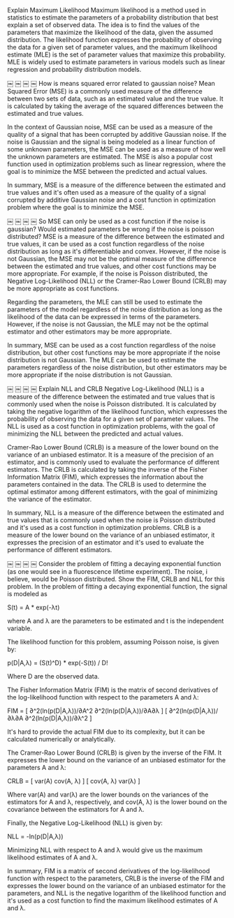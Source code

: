 Explain Maximum Likelihood
Maximum likelihood is a method used in statistics to estimate the parameters of a probability distribution that best explain a set of observed data. The idea is to find the values of the parameters that maximize the likelihood of the data, given the assumed distribution. The likelihood function expresses the probability of observing the data for a given set of parameter values, and the maximum likelihood estimate (MLE) is the set of parameter values that maximize this probability. MLE is widely used to estimate parameters in various models such as linear regression and probability distribution models.

￼
￼
￼
￼
How is means squared error related to gaussian noise?
Mean Squared Error (MSE) is a commonly used measure of the difference between two sets of data, such as an estimated value and the true value. It is calculated by taking the average of the squared differences between the estimated and true values.

In the context of Gaussian noise, MSE can be used as a measure of the quality of a signal that has been corrupted by additive Gaussian noise. If the noise is Gaussian and the signal is being modeled as a linear function of some unknown parameters, the MSE can be used as a measure of how well the unknown parameters are estimated. The MSE is also a popular cost function used in optimization problems such as linear regression, where the goal is to minimize the MSE between the predicted and actual values.

In summary, MSE is a measure of the difference between the estimated and true values and it's often used as a measure of the quality of a signal corrupted by additive Gaussian noise and a cost function in optimization problem where the goal is to minimize the MSE.

￼
￼
￼
￼
So MSE can only be used as a cost function if the noise is gaussian? Would estimated parameters be wrong if the noise is poisson distributed?
MSE is a measure of the difference between the estimated and true values, it can be used as a cost function regardless of the noise distribution as long as it's differentiable and convex. However, if the noise is not Gaussian, the MSE may not be the optimal measure of the difference between the estimated and true values, and other cost functions may be more appropriate. For example, if the noise is Poisson distributed, the Negative Log-Likelihood (NLL) or the Cramer-Rao Lower Bound (CRLB) may be more appropriate as cost functions.

Regarding the parameters, the MLE can still be used to estimate the parameters of the model regardless of the noise distribution as long as the likelihood of the data can be expressed in terms of the parameters. However, if the noise is not Gaussian, the MLE may not be the optimal estimator and other estimators may be more appropriate.

In summary, MSE can be used as a cost function regardless of the noise distribution, but other cost functions may be more appropriate if the noise distribution is not Gaussian. The MLE can be used to estimate the parameters regardless of the noise distribution, but other estimators may be more appropriate if the noise distribution is not Gaussian.

￼
￼
￼
￼
Explain NLL and CRLB
Negative Log-Likelihood (NLL) is a measure of the difference between the estimated and true values that is commonly used when the noise is Poisson distributed. It is calculated by taking the negative logarithm of the likelihood function, which expresses the probability of observing the data for a given set of parameter values. The NLL is used as a cost function in optimization problems, with the goal of minimizing the NLL between the predicted and actual values.

Cramer-Rao Lower Bound (CRLB) is a measure of the lower bound on the variance of an unbiased estimator. It is a measure of the precision of an estimator, and is commonly used to evaluate the performance of different estimators. The CRLB is calculated by taking the inverse of the Fisher Information Matrix (FIM), which expresses the information about the parameters contained in the data. The CRLB is used to determine the optimal estimator among different estimators, with the goal of minimizing the variance of the estimator.

In summary, NLL is a measure of the difference between the estimated and true values that is commonly used when the noise is Poisson distributed and it's used as a cost function in optimization problems. CRLB is a measure of the lower bound on the variance of an unbiased estimator, it expresses the precision of an estimator and it's used to evaluate the performance of different estimators.

￼
￼
￼
￼
Consider the problem of fitting a decaying exponential function (as one would see in a fluorescence lifetime experiment). The noise, i believe, would be Poisson distributed. Show the FIM, CRLB and NLL for this problem.
In the problem of fitting a decaying exponential function, the signal is modeled as

S(t) = A * exp(-λt)

where A and λ are the parameters to be estimated and t is the independent variable.

The likelihood function for this problem, assuming Poisson noise, is given by:

p(D|A,λ) = (S(t)^D) * exp(-S(t)) / D!

Where D are the observed data.

The Fisher Information Matrix (FIM) is the matrix of second derivatives of the log-likelihood function with respect to the parameters A and λ:

FIM = [ ∂^2(ln(p(D|A,λ))/∂A^2 ∂^2(ln(p(D|A,λ))/∂A∂λ ]
[ ∂^2(ln(p(D|A,λ))/∂λ∂A ∂^2(ln(p(D|A,λ))/∂λ^2 ]

It's hard to provide the actual FIM due to its complexity, but it can be calculated numerically or analytically.

The Cramer-Rao Lower Bound (CRLB) is given by the inverse of the FIM. It expresses the lower bound on the variance of an unbiased estimator for the parameters A and λ:

CRLB = [ var(A) cov(A, λ) ]
[ cov(A, λ) var(λ) ]

Where var(A) and var(λ) are the lower bounds on the variances of the estimators for A and λ, respectively, and cov(A, λ) is the lower bound on the covariance between the estimators for A and λ.

Finally, the Negative Log-Likelihood (NLL) is given by:

NLL = -ln(p(D|A,λ))

Minimizing NLL with respect to A and λ would give us the maximum likelihood estimates of A and λ.

In summary, FIM is a matrix of second derivatives of the log-likelihood function with respect to the parameters, CRLB is the inverse of the FIM and expresses the lower bound on the variance of an unbiased estimator for the parameters, and NLL is the negative logarithm of the likelihood function and it's used as a cost function to find the maximum likelihood estimates of A and λ.